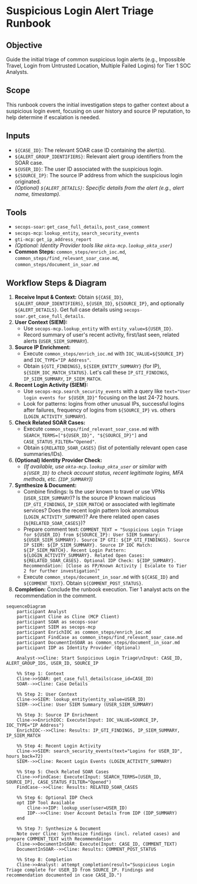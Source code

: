 # Suspicious Login Alert Triage Runbook

## Objective

Guide the initial triage of common suspicious login alerts (e.g., Impossible Travel, Login from Untrusted Location, Multiple Failed Logins) for Tier 1 SOC Analysts.

## Scope

This runbook covers the initial investigation steps to gather context about a suspicious login event, focusing on user history and source IP reputation, to help determine if escalation is needed.

## Inputs

*   `${CASE_ID}`: The relevant SOAR case ID containing the alert(s).
*   `${ALERT_GROUP_IDENTIFIERS}`: Relevant alert group identifiers from the SOAR case.
*   `${USER_ID}`: The user ID associated with the suspicious login.
*   `${SOURCE_IP}`: The source IP address from which the suspicious login originated.
*   *(Optional) `${ALERT_DETAILS}`: Specific details from the alert (e.g., alert name, timestamp).*

## Tools

*   `secops-soar`: `get_case_full_details`, `post_case_comment`
*   `secops-mcp`: `lookup_entity`, `search_security_events`
*   `gti-mcp`: `get_ip_address_report`
*   *(Optional: Identity Provider tools like `okta-mcp.lookup_okta_user`)*
*   **Common Steps:** `common_steps/enrich_ioc.md`, `common_steps/find_relevant_soar_case.md`, `common_steps/document_in_soar.md`

## Workflow Steps & Diagram

1.  **Receive Input & Context:** Obtain `${CASE_ID}`, `${ALERT_GROUP_IDENTIFIERS}`, `${USER_ID}`, `${SOURCE_IP}`, and optionally `${ALERT_DETAILS}`. Get full case details using `secops-soar.get_case_full_details`.
2.  **User Context (SIEM):**
    *   Use `secops-mcp.lookup_entity` with `entity_value=${USER_ID}`.
    *   Record summary of user's recent activity, first/last seen, related alerts (`USER_SIEM_SUMMARY`).
3.  **Source IP Enrichment:**
    *   Execute `common_steps/enrich_ioc.md` with `IOC_VALUE=${SOURCE_IP}` and `IOC_TYPE="IP Address"`.
    *   Obtain `${GTI_FINDINGS}`, `${SIEM_ENTITY_SUMMARY}` (for IP), `${SIEM_IOC_MATCH_STATUS}`. Let's call these `IP_GTI_FINDINGS`, `IP_SIEM_SUMMARY`, `IP_SIEM_MATCH`.
4.  **Recent Login Activity (SIEM):**
    *   Use `secops-mcp.search_security_events` with a query like `text="User login events for ${USER_ID}"` focusing on the last 24-72 hours.
    *   Look for patterns: logins from other unusual IPs, successful logins after failures, frequency of logins from `${SOURCE_IP}` vs. others (`LOGIN_ACTIVITY_SUMMARY`).
5.  **Check Related SOAR Cases:**
    *   Execute `common_steps/find_relevant_soar_case.md` with `SEARCH_TERMS=["${USER_ID}", "${SOURCE_IP}"]` and `CASE_STATUS_FILTER="Opened"`.
    *   Obtain `${RELATED_SOAR_CASES}` (list of potentially relevant open case summaries/IDs).
6.  **(Optional) Identity Provider Check:**
    *   *(If available, use `okta-mcp.lookup_okta_user` or similar with `${USER_ID}` to check account status, recent legitimate logins, MFA methods, etc. (`IDP_SUMMARY`))*
7.  **Synthesize & Document:**
    *   Combine findings: Is the user known to travel or use VPNs (`USER_SIEM_SUMMARY`)? Is the source IP known malicious (`IP_GTI_FINDINGS`, `IP_SIEM_MATCH`) or associated with legitimate services? Does the recent login pattern look anomalous (`LOGIN_ACTIVITY_SUMMARY`)? Are there related open cases (`${RELATED_SOAR_CASES}`)?
    *   Prepare comment text: `COMMENT_TEXT = "Suspicious Login Triage for ${USER_ID} from ${SOURCE_IP}: User SIEM Summary: ${USER_SIEM_SUMMARY}. Source IP GTI: ${IP_GTI_FINDINGS}. Source IP SIEM: ${IP_SIEM_SUMMARY}. Source IP IOC Match: ${IP_SIEM_MATCH}. Recent Login Pattern: ${LOGIN_ACTIVITY_SUMMARY}. Related Open Cases: ${RELATED_SOAR_CASES}. Optional IDP Check: ${IDP_SUMMARY}. Recommendation: [Close as FP/Known Activity | Escalate to Tier 2 for further investigation]"`
    *   Execute `common_steps/document_in_soar.md` with `${CASE_ID}` and `${COMMENT_TEXT}`. Obtain `${COMMENT_POST_STATUS}`.
8.  **Completion:** Conclude the runbook execution. Tier 1 analyst acts on the recommendation in the comment.

```{mermaid}
sequenceDiagram
    participant Analyst
    participant Cline as Cline (MCP Client)
    participant SOAR as secops-soar
    participant SIEM as secops-mcp
    participant EnrichIOC as common_steps/enrich_ioc.md
    participant FindCase as common_steps/find_relevant_soar_case.md
    participant DocumentInSOAR as common_steps/document_in_soar.md
    participant IDP as Identity Provider (Optional)

    Analyst->>Cline: Start Suspicious Login Triage\nInput: CASE_ID, ALERT_GROUP_IDS, USER_ID, SOURCE_IP

    %% Step 1: Context
    Cline->>SOAR: get_case_full_details(case_id=CASE_ID)
    SOAR-->>Cline: Case Details

    %% Step 2: User Context
    Cline->>SIEM: lookup_entity(entity_value=USER_ID)
    SIEM-->>Cline: User SIEM Summary (USER_SIEM_SUMMARY)

    %% Step 3: Source IP Enrichment
    Cline->>EnrichIOC: Execute(Input: IOC_VALUE=SOURCE_IP, IOC_TYPE="IP Address")
    EnrichIOC-->>Cline: Results: IP_GTI_FINDINGS, IP_SIEM_SUMMARY, IP_SIEM_MATCH

    %% Step 4: Recent Login Activity
    Cline->>SIEM: search_security_events(text="Logins for USER_ID", hours_back=72)
    SIEM-->>Cline: Recent Login Events (LOGIN_ACTIVITY_SUMMARY)

    %% Step 5: Check Related SOAR Cases
    Cline->>FindCase: Execute(Input: SEARCH_TERMS=[USER_ID, SOURCE_IP], CASE_STATUS_FILTER="Opened")
    FindCase-->>Cline: Results: RELATED_SOAR_CASES

    %% Step 6: Optional IDP Check
    opt IDP Tool Available
        Cline->>IDP: lookup_user(user=USER_ID)
        IDP-->>Cline: User Account Details from IDP (IDP_SUMMARY)
    end

    %% Step 7: Synthesize & Document
    Note over Cline: Synthesize findings (incl. related cases) and prepare COMMENT_TEXT with Recommendation
    Cline->>DocumentInSOAR: Execute(Input: CASE_ID, COMMENT_TEXT)
    DocumentInSOAR-->>Cline: Results: COMMENT_POST_STATUS

    %% Step 8: Completion
    Cline->>Analyst: attempt_completion(result="Suspicious Login Triage complete for USER_ID from SOURCE_IP. Findings and recommendation documented in case CASE_ID.")
